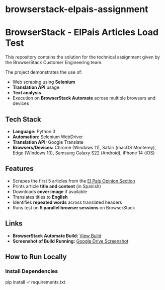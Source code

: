# browserstack-elpais-assignment
# BrowserStack - ElPais Articles Load Test

This repository contains the solution for the technical assignment given by the BrowserStack Customer Engineering team.

The project demonstrates the use of:
- Web scraping using **Selenium**
- **Translation API** usage
- **Text analysis**
- Execution on **BrowserStack Automate** across multiple browsers and devices



##  Tech Stack

- **Language:** Python 3
- **Automation:** Selenium WebDriver
- **Translation API:**  Google Translate
- **Browsers/Devices:** Chrome (Windows 11), Safari (macOS Monterey), Edge (Windows 10), Samsung Galaxy S22 (Android), iPhone 14 (iOS)



##  Features

- Scrapes the first 5 articles from the [El País Opinion Section](https://elpais.com/opinion/)
- Prints article **title and content** (in Spanish)
- Downloads **cover image** if available
- Translates titles to **English**
- Identifies **repeated words** across translated headers
- Runs test on **5 parallel browser sessions** on BrowserStack



##  Links

-  **BrowserStack Automate Build:** [View Build](https://automate.browserstack.com/projects/Default+Project/builds/ElPais+Articles+Load/2?tab=tests&testListView=spec&public_token=748471b95d2912dc2f338d5bf9b8116935d0e9fe0d46e0134b4dbb0e67d8df47)
-  **Screenshot of Build Running:** [Google Drive Screenshot](https://drive.google.com/file/d/1S0ia8RUdg0g9dJ2ez9fzNWbuMlMaX9gz/view?usp=sharing)


##  How to Run Locally

###  Install Dependencies


pip install -r requirements.txt
